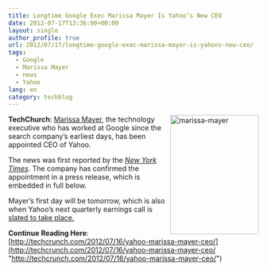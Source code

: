 ```yaml
---
title: Longtime Google Exec Marissa Mayer Is Yahoo’s New CEO
date: 2012-07-17T13:36:00+00:00
layout: single
author_profile: true
url: 2012/07/17/longtime-google-exec-marissa-mayer-is-yahoos-new-ceo/
tags:
  - Google
  - Marissa Mayer
  - news
  - Yahoo
lang: en
category: techblog
---
```

<a href="http://lh5.ggpht.com/-6shuMu1nmrw/UAVjKbaGSyI/AAAAAAAAGdM/LjHn2jKDI2w/s1600-h/1103-marissa-mayer_at%25255B5%25255D.jpg" target="_blank"><img title="marissa-mayer" border="0" alt="marissa-mayer" align="right" src="http://lh3.ggpht.com/-pcT8yfuIUHE/UAVjOimnvWI/AAAAAAAAGdU/Mc7GRa9Pruw/1103-marissa-mayer_at_thumb%25255B2%25255D.jpg?imgmax=800" width="178" height="240" /></a>**TechChurch**: <a href="http://www.crunchbase.com/person/marissa-mayer" target="_blank">Marissa Mayer</a>, the technology executive who has worked at Google since the search company’s earliest days, has been appointed CEO of Yahoo. 

The news was first reported by the [_New York Times_](http://dealbook.nytimes.com/2012/07/16/googles-marissa-mayer-tapped-as-yahoos-chief/). The company has confirmed the appointment in a press release, which is embedded in full below. 

Mayer’s first day will be tomorrow, which is also when Yahoo’s next quarterly earnings call is [slated to take place.](http://pressroom.yahoo.net/pr/ycorp/236049.aspx) 

**Continue Reading Here**: [http://techcrunch.com/2012/07/16/yahoo-marissa-mayer-ceo/](http://techcrunch.com/2012/07/16/yahoo-marissa-mayer-ceo/ "http://techcrunch.com/2012/07/16/yahoo-marissa-mayer-ceo/")